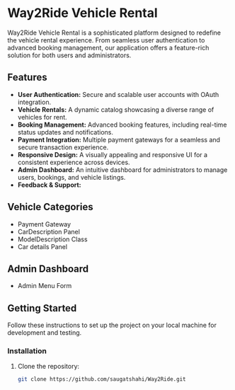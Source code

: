 # Way2Ride Vehicle Rental

Way2Ride Vehicle Rental is a sophisticated platform designed to redefine the vehicle rental experience. From seamless user authentication to advanced booking management, our application offers a feature-rich solution for both users and administrators.

## Features

- **User Authentication:** Secure and scalable user accounts with OAuth integration.
- **Vehicle Rentals:** A dynamic catalog showcasing a diverse range of vehicles for rent.
- **Booking Management:** Advanced booking features, including real-time status updates and notifications.
- **Payment Integration:** Multiple payment gateways for a seamless and secure transaction experience.
- **Responsive Design:** A visually appealing and responsive UI for a consistent experience across devices.
- **Admin Dashboard:** An intuitive dashboard for administrators to manage users, bookings, and vehicle listings.
- **Feedback & Support:**
  
## Vehicle Categories

- Payment Gateway
- CarDescription Panel
- ModelDescription Class
- Car details Panel

  
## Admin Dashboard
- Admin Menu Form
  

## Getting Started

Follow these instructions to set up the project on your local machine for development and testing.

### Installation

1. Clone the repository:

   ```bash
   git clone https://github.com/saugatshahi/Way2Ride.git
